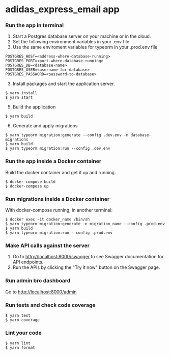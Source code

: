 # adidas_express_email app

### Run the app in terminal
1. Start a Postgres database server on your machine or in the cloud.
2. Set the following environment variables in your .env file
3. Use the same enviroment variables for typeorm in your .prod.env file
```
POSTGRES_HOST=<address-where-database-running>
POSTGRES_PORT=<port-where-database-running>
POSTGRES_DB=<database-name>
POSTGRES_USER=<username-for-database>
POSTGRES_PASSWORD=<password-to-database>
```

3. Install packages and start the application server.

```
$ yarn install
$ yarn start
```

5. Build the application

```
$ yarn build
```

6. Generate and apply migrations

```
$ yarn typeorm migration:generate --config .dev.env -n database-migrations
$ yarn build
$ yarn typeorm migration:run --config .dev.env
```


### Run the app inside a Docker container

Build the docker container and get it up and running.

```
$ docker-compose build
$ docker-compose up
```

### Run migrations inside a Docker container

With docker-compose running, in another terminal:

```
$ docker exec -it docker_name /bin/sh
$ yarn typeorm migration:generate -n migration_name --config .prod.env
$ yarn build
$ yarn typeorm migration:run --config .prod.env
```

### Make API calls against the server

1. Go to [http://localhost:8000/swagger](http://localhost:8000/swagger) to see Swagger documentation for API endpoints.
2. Run the APIs by clicking the "Try it now" button on the Swagger page.

### Run admin bro dashboard

Go to [http://localhost:8000/admin](http://localhost:8000/admin)

### Run tests and check code coverage

```
$ yarn test
$ yarn coverage
```

### Lint your code

```
$ yarn lint
$ yarn format
```